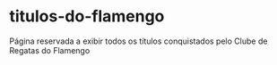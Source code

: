 # titulos-do-flamengo
Página reservada a exibir todos os títulos conquistados pelo Clube de Regatas do Flamengo
